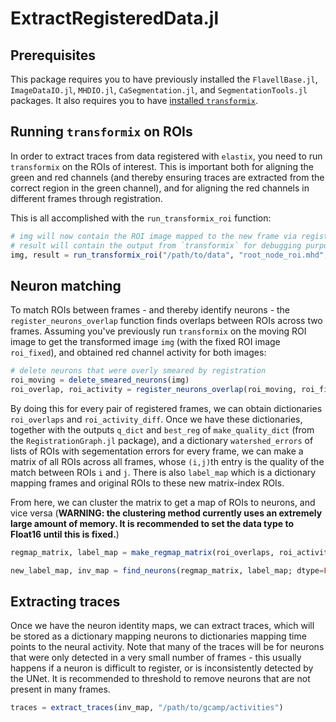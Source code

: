 # ExtractRegisteredData.jl

## Prerequisites

This package requires you to have previously installed the `FlavellBase.jl`, `ImageDataIO.jl`, `MHDIO.jl`, `CaSegmentation.jl`, and `SegmentationTools.jl` packages.
It also requires you to have [installed `transformix`](https://simpleelastix.readthedocs.io/GettingStarted.html#manually-building-on-linux).

## Running `transformix` on ROIs

In order to extract traces from data registered with `elastix`, you need to run `transformix` on the ROIs of interest. This is important both for aligning the green and red channels (and thereby ensuring traces are extracted from the correct region in the green channel), and for aligning the red channels in different frames through registration.

This is all accomplished with the `run_transformix_roi` function:

```julia
# img will now contain the ROI image mapped to the new frame via registration
# result will contain the output from `transformix` for debugging purposes
img, result = run_transformix_roi("/path/to/data", "root_node_roi.mhd", "transformed_roi", "/path/to/transform/file", "/path/to/save/modified/transform/file", "/path/to/transformix")
```

## Neuron matching

To match ROIs between frames - and thereby identify neurons - the `register_neurons_overlap` function finds overlaps between ROIs across two frames. Assuming you've previously run `transformix` on the moving ROI image to get the transformed image `img` (with the fixed ROI image `roi_fixed`), and obtained red channel activity for both images:

```julia
# delete neurons that were overly smeared by registration
roi_moving = delete_smeared_neurons(img)
roi_overlap, roi_activity = register_neurons_overlap(roi_moving, roi_fixed, moving_activity, fixed_activity)
```

By doing this for every pair of registered frames, we can obtain dictionaries `roi_overlaps` and `roi_activity_diff`. Once we have these dictionaries, together with the outputs `q_dict` and `best_reg` of `make_quality_dict` (from the `RegistrationGraph.jl` package), and a dictionary `watershed_errors` of lists of ROIs with segementation errors for every frame, we can make a matrix of all ROIs across all frames, whose `(i,j)`th entry is the quality of the match between ROIs `i` and `j`. There is also `label_map` which is a dictionary mapping frames and original ROIs to these new matrix-index ROIs.

From here, we can cluster the matrix to get a map of ROIs to neurons, and vice versa (**WARNING: the clustering method currently uses an extremely large amount of memory. It is recommended to set the data type to Float16 until this is fixed.**)

```julia
regmap_matrix, label_map = make_regmap_matrix(roi_overlaps, roi_activity_diff, q_dict, best_reg, watershed_errors)

new_label_map, inv_map = find_neurons(regmap_matrix, label_map; dtype=Float16)
```

## Extracting traces

Once we have the neuron identity maps, we can extract traces, which will be stored as a dictionary mapping neurons to dictionaries mapping time points to the neural activity. Note that many of the traces will be for neurons that were only detected in a very small number of frames - this usually happens if a neuron is difficult to register, or is inconsistently detected by the UNet. It is recommended to threshold to remove neurons that are not present in many frames.

```julia
traces = extract_traces(inv_map, "/path/to/gcamp/activities")
```
